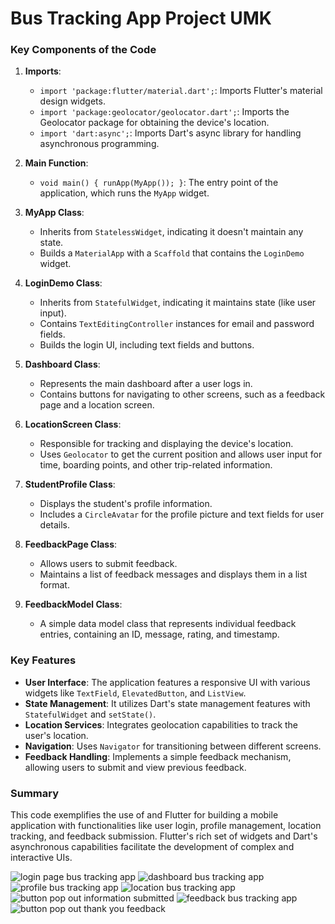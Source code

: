 # Bus Tracking App Project UMK 

### Key Components of the Code

1. **Imports**:
   - `import 'package:flutter/material.dart';`: Imports Flutter's material design widgets.
   - `import 'package:geolocator/geolocator.dart';`: Imports the Geolocator package for obtaining the device's location.
   - `import 'dart:async';`: Imports Dart's async library for handling asynchronous programming.

2. **Main Function**:
   - `void main() { runApp(MyApp()); }`: The entry point of the application, which runs the `MyApp` widget.

3. **MyApp Class**:
   - Inherits from `StatelessWidget`, indicating it doesn't maintain any state.
   - Builds a `MaterialApp` with a `Scaffold` that contains the `LoginDemo` widget.

4. **LoginDemo Class**:
   - Inherits from `StatefulWidget`, indicating it maintains state (like user input).
   - Contains `TextEditingController` instances for email and password fields.
   - Builds the login UI, including text fields and buttons.

5. **Dashboard Class**:
   - Represents the main dashboard after a user logs in.
   - Contains buttons for navigating to other screens, such as a feedback page and a location screen.

6. **LocationScreen Class**:
   - Responsible for tracking and displaying the device's location.
   - Uses `Geolocator` to get the current position and allows user input for time, boarding points, and other trip-related information.

7. **StudentProfile Class**:
   - Displays the student's profile information.
   - Includes a `CircleAvatar` for the profile picture and text fields for user details.

8. **FeedbackPage Class**:
   - Allows users to submit feedback.
   - Maintains a list of feedback messages and displays them in a list format.

9. **FeedbackModel Class**:
   - A simple data model class that represents individual feedback entries, containing an ID, message, rating, and timestamp.

### Key Features
- **User Interface**: The application features a responsive UI with various widgets like `TextField`, `ElevatedButton`, and `ListView`.
- **State Management**: It utilizes Dart's state management features with `StatefulWidget` and `setState()`.
- **Location Services**: Integrates geolocation capabilities to track the user's location.
- **Navigation**: Uses `Navigator` for transitioning between different screens.
- **Feedback Handling**: Implements a simple feedback mechanism, allowing users to submit and view previous feedback.

### Summary
This code exemplifies the use of and Flutter for building a mobile application with functionalities like user login, profile management, location tracking, and feedback submission. Flutter's rich set of widgets and Dart's asynchronous capabilities facilitate the development of complex and interactive UIs.


![login page bus tracking app](https://github.com/369HACK/bus-tracking-app/assets/93875055/07ffa7d6-ed0f-46ca-bc09-ca68f50cfdd4)
![dashboard bus tracking app](https://github.com/369HACK/bus-tracking-app/assets/93875055/4df25282-1167-4ae1-8e99-897e986026ab)
![profile bus tracking app](https://github.com/369HACK/bus-tracking-app/assets/93875055/7f458e0d-3ab2-4398-baa0-6b45771028b7)
![location bus tracking app](https://github.com/369HACK/bus-tracking-app/assets/93875055/8143e43a-2e00-4ff8-ae30-9bc1b597c1f0)
![button pop out information submitted](https://github.com/369HACK/bus-tracking-app/assets/93875055/cff0b944-35c8-4859-ad0b-f5a4d42fdefd)
![feedback bus tracking app](https://github.com/369HACK/bus-tracking-app/assets/93875055/2e9a93fa-7d25-4951-8fb3-69ae9f756754)
![button pop out thank you  feedback](https://github.com/369HACK/bus-tracking-app/assets/93875055/50d620b8-19e0-44dc-80a4-f8af07439771)
